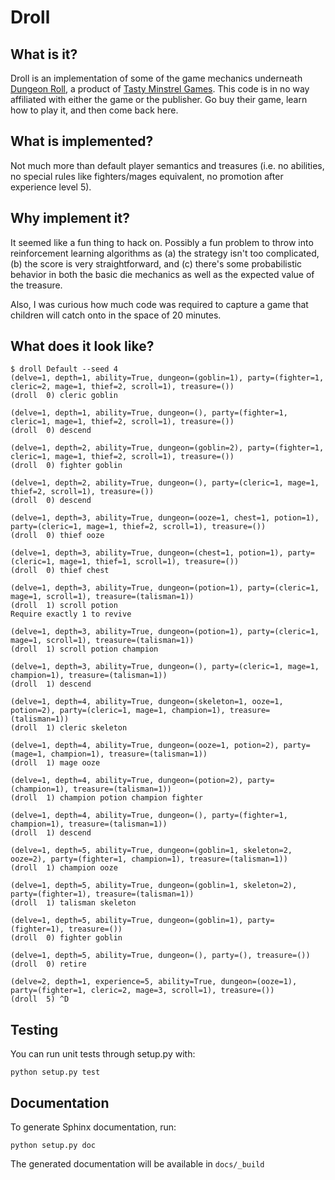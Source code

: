 Droll
=====
## What is it?

Droll is an implementation of some of the game mechanics underneath [Dungeon
Roll](https://boardgamegeek.com/boardgame/138788/dungeon-roll), a product of
[Tasty Minstrel Games](http://playtmg.com/).  This code is in no way affiliated
with either the game or the publisher.  Go buy their game, learn how to play it,
and then come back here.

## What is implemented?

Not much more than default player semantics and treasures (i.e. no abilities, no
special rules like fighters/mages equivalent, no promotion after experience
level 5).

## Why implement it?

It seemed like a fun thing to hack on.  Possibly a fun problem to throw into
reinforcement learning algorithms as (a) the strategy isn't too complicated, (b)
the score is very straightforward, and (c) there's some probabilistic behavior
in both the basic die mechanics as well as the expected value of the treasure.

Also, I was curious how much code was required to capture a game that children
will catch onto in the space of 20 minutes.

## What does it look like?

```
$ droll Default --seed 4
(delve=1, depth=1, ability=True, dungeon=(goblin=1), party=(fighter=1, cleric=2, mage=1, thief=2, scroll=1), treasure=())
(droll  0) cleric goblin

(delve=1, depth=1, ability=True, dungeon=(), party=(fighter=1, cleric=1, mage=1, thief=2, scroll=1), treasure=())
(droll  0) descend

(delve=1, depth=2, ability=True, dungeon=(goblin=2), party=(fighter=1, cleric=1, mage=1, thief=2, scroll=1), treasure=())
(droll  0) fighter goblin

(delve=1, depth=2, ability=True, dungeon=(), party=(cleric=1, mage=1, thief=2, scroll=1), treasure=())
(droll  0) descend

(delve=1, depth=3, ability=True, dungeon=(ooze=1, chest=1, potion=1), party=(cleric=1, mage=1, thief=2, scroll=1), treasure=())
(droll  0) thief ooze

(delve=1, depth=3, ability=True, dungeon=(chest=1, potion=1), party=(cleric=1, mage=1, thief=1, scroll=1), treasure=())
(droll  0) thief chest

(delve=1, depth=3, ability=True, dungeon=(potion=1), party=(cleric=1, mage=1, scroll=1), treasure=(talisman=1))
(droll  1) scroll potion
Require exactly 1 to revive

(delve=1, depth=3, ability=True, dungeon=(potion=1), party=(cleric=1, mage=1, scroll=1), treasure=(talisman=1))
(droll  1) scroll potion champion

(delve=1, depth=3, ability=True, dungeon=(), party=(cleric=1, mage=1, champion=1), treasure=(talisman=1))
(droll  1) descend

(delve=1, depth=4, ability=True, dungeon=(skeleton=1, ooze=1, potion=2), party=(cleric=1, mage=1, champion=1), treasure=(talisman=1))
(droll  1) cleric skeleton

(delve=1, depth=4, ability=True, dungeon=(ooze=1, potion=2), party=(mage=1, champion=1), treasure=(talisman=1))
(droll  1) mage ooze

(delve=1, depth=4, ability=True, dungeon=(potion=2), party=(champion=1), treasure=(talisman=1))
(droll  1) champion potion champion fighter

(delve=1, depth=4, ability=True, dungeon=(), party=(fighter=1, champion=1), treasure=(talisman=1))
(droll  1) descend

(delve=1, depth=5, ability=True, dungeon=(goblin=1, skeleton=2, ooze=2), party=(fighter=1, champion=1), treasure=(talisman=1))
(droll  1) champion ooze

(delve=1, depth=5, ability=True, dungeon=(goblin=1, skeleton=2), party=(fighter=1), treasure=(talisman=1))
(droll  1) talisman skeleton

(delve=1, depth=5, ability=True, dungeon=(goblin=1), party=(fighter=1), treasure=())
(droll  0) fighter goblin

(delve=1, depth=5, ability=True, dungeon=(), party=(), treasure=())
(droll  0) retire

(delve=2, depth=1, experience=5, ability=True, dungeon=(ooze=1), party=(fighter=1, cleric=2, mage=3, scroll=1), treasure=())
(droll  5) ^D
```

## Testing

You can run unit tests through setup.py with:

```
python setup.py test
```

## Documentation

To generate Sphinx documentation, run:

```
python setup.py doc
```

The generated documentation will be available in `docs/_build`
